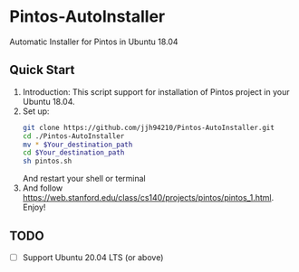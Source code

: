 # Pintos-AutoInstaller
Automatic Installer for Pintos in Ubuntu 18.04

## Quick Start
1. Introduction:
   This script support for installation of Pintos project in your Ubuntu 18.04.
2. Set up:
   ```bash
   git clone https://github.com/jjh94210/Pintos-AutoInstaller.git
   cd ./Pintos-AutoInstaller
   mv * $Your_destination_path
   cd $Your_destination_path
   sh pintos.sh
   ```
   And restart your shell or terminal
3. And follow https://web.stanford.edu/class/cs140/projects/pintos/pintos_1.html. Enjoy!

## TODO
* [ ] Support Ubuntu 20.04 LTS (or above)

